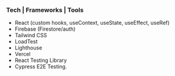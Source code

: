 ### Tech | Frameworks | Tools
  * React (custom hooks, useContext, useState, useEffect, useRef)
  * Firebase (Firestore/auth)
  * Tailwind CSS
  * LoadTest
  * Lighthouse
  * Vercel
  * React Testing Library
  * Cypress E2E Testing.

